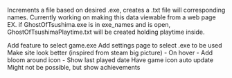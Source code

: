 Increments a file based on desired .exe, creates a .txt file will corresponding names. Currently working on making this data viewable from a web page
EX. if GhostOfTsushima.exe is in exe_names and is open, GhostOfTsushimaPlaytime.txt will be created holding playtime inside.

Add feature to select game.exe 
Add settings page to select .exe to be used
Make site look better (inspired from steam big picture)
    - On hover
        - Add bloom around icon
        - Show last played date
Have game icon auto update
Might not be possible, but show achievements 
